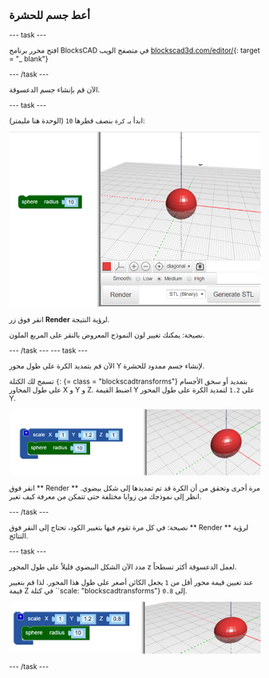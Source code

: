 ## أعط جسم للحشرة

--- task ---

افتح محرر برنامج BlocksCAD في متصفح الويب [blockscad3d.com/editor/](https://www.blockscad3d.com/editor/){: target = "_ blank"}

--- /task ---

الآن قم بإنشاء جسم الدعسوقة.

--- task ---

ابدأ بـ `كرة` بنصف قطرها `10` (الوحدة هنا مليمتر):

![لقطة للشاشة](images/bug-body-sphere.png)

انقر فوق زر **Render** لرؤية النتيجة.

نصيحة: يمكنك تغيير لون النموذج المعروض بالنقر على المربع الملون.

--- /task --- --- task ---

الآن قم بتمديد الكرة على طول محور Y لإنشاء جسم ممدود للحشرة.

تسمح لك الكتلة `{`: {= class = "blockscadtransforms"} بتمديد أو سحق الأجسام على طول المحاور X و Y و Z. اضبط القيمة Y على `1.2` لتمديد الكرة على طول المحور Y.

![لقطة للشاشة](images/bug-body-y.png)

انقر فوق ** Render ** مرة أخرى وتحقق من أن الكرة قد تم تمديدها إلى شكل بيضوي. انظر إلى نموذجك من زوايا مختلفة حتى تتمكن من معرفة كيف تغير.

--- /task ---

نصيحة: في كل مرة تقوم فيها بتغيير الكود، تحتاج إلى النقر فوق ** Render ** لرؤية النتائج.

--- task ---

مدد الآن الشكل البيضوي قليلاً على طول المحور z لعمل الدعسوقة أكثر تسطحاً.

عند تعيين قيمة محور أقل من `1` يجعل الكائن أصغر على طول هذا المحور. لذا قم بتغيير قيمة Z في كتلة ``scale: "blockscadtransforms"} إلى `0.8`.

![لقطة للشاشة](images/bug-body-z.png)

--- /task ---




